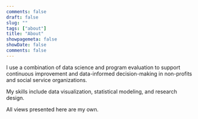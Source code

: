 ```yaml
---
comments: false
draft: false
slug: ""
tags: ["about"]
title: "About"
showpagemeta: false
showDate: false
comments: false
---
```


I use a combination of data science and program evaluation to support continuous improvement and data-informed decision-making in non-profits and social service organizations.

My skills include data visualization, statistical modeling, and research design.

All views presented here are my own.
